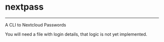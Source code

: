 # nextpass
---

A CLI to Nextcloud Passwords

You will need a file with login details, that logic is not yet implemented.
